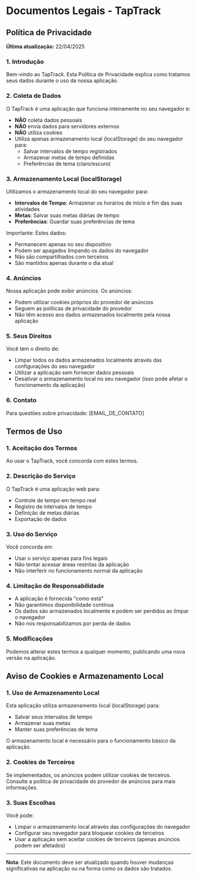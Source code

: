 # Documentos Legais - TapTrack

## Política de Privacidade

**Última atualização:** 22/04/2025

### 1. Introdução

Bem-vindo ao TapTrack. Esta Política de Privacidade explica como tratamos seus dados durante o uso da nossa aplicação.

### 2. Coleta de Dados

O TapTrack é uma aplicação que funciona inteiramente no seu navegador e:

- **NÃO** coleta dados pessoais
- **NÃO** envia dados para servidores externos
- **NÃO** utiliza cookies
- Utiliza apenas armazenamento local (localStorage) do seu navegador para:
  - Salvar intervalos de tempo registrados
  - Armazenar metas de tempo definidas
  - Preferências de tema (claro/escuro)

### 3. Armazenamento Local (localStorage)

Utilizamos o armazenamento local do seu navegador para:

- **Intervalos de Tempo**: Armazenar os horários de início e fim das suas atividades
- **Metas**: Salvar suas metas diárias de tempo
- **Preferências**: Guardar suas preferências de tema

Importante: Estes dados:
- Permanecem apenas no seu dispositivo
- Podem ser apagados limpando os dados do navegador
- Não são compartilhados com terceiros
- São mantidos apenas durante o dia atual

### 4. Anúncios

Nossa aplicação pode exibir anúncios. Os anúncios:
- Podem utilizar cookies próprios do provedor de anúncios
- Seguem as políticas de privacidade do provedor
- Não têm acesso aos dados armazenados localmente pela nossa aplicação

### 5. Seus Direitos

Você tem o direito de:
- Limpar todos os dados armazenados localmente através das configurações do seu navegador
- Utilizar a aplicação sem fornecer dados pessoais
- Desativar o armazenamento local no seu navegador (isso pode afetar o funcionamento da aplicação)

### 6. Contato

Para questões sobre privacidade: [EMAIL_DE_CONTATO]

## Termos de Uso

### 1. Aceitação dos Termos

Ao usar o TapTrack, você concorda com estes termos.

### 2. Descrição do Serviço

O TapTrack é uma aplicação web para:
- Controle de tempo em tempo real
- Registro de intervalos de tempo
- Definição de metas diárias
- Exportação de dados

### 3. Uso do Serviço

Você concorda em:
- Usar o serviço apenas para fins legais
- Não tentar acessar áreas restritas da aplicação
- Não interferir no funcionamento normal da aplicação

### 4. Limitação de Responsabilidade

- A aplicação é fornecida "como está"
- Não garantimos disponibilidade contínua
- Os dados são armazenados localmente e podem ser perdidos ao limpar o navegador
- Não nos responsabilizamos por perda de dados

### 5. Modificações

Podemos alterar estes termos a qualquer momento, publicando uma nova versão na aplicação.

## Aviso de Cookies e Armazenamento Local

### 1. Uso de Armazenamento Local

Esta aplicação utiliza armazenamento local (localStorage) para:
- Salvar seus intervalos de tempo
- Armazenar suas metas
- Manter suas preferências de tema

O armazenamento local é necessário para o funcionamento básico da aplicação.

### 2. Cookies de Terceiros

Se implementados, os anúncios podem utilizar cookies de terceiros. Consulte a política de privacidade do provedor de anúncios para mais informações.

### 3. Suas Escolhas

Você pode:
- Limpar o armazenamento local através das configurações do navegador
- Configurar seu navegador para bloquear cookies de terceiros
- Usar a aplicação sem aceitar cookies de terceiros (apenas anúncios podem ser afetados)

---

**Nota**: Este documento deve ser atualizado quando houver mudanças significativas na aplicação ou na forma como os dados são tratados. 